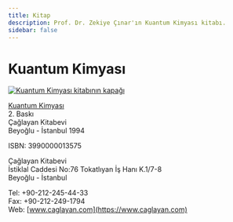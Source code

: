 ```yaml
---
title: Kitap
description: Prof. Dr. Zekiye Çınar'ın Kuantum Kimyası kitabı.
sidebar: false
---
```


# Kuantum Kimyası

<p style="text-align: center">

[![Kuantum Kimyası kitabının kapağı](/images/3990000013575.webp)](https://www.caglayan.com/urundetay/540865/Kuantum-Kimyasi-Prof-Dr-Zekiye-Cinar-3990000013575#sthash.H1bGn8t5.dpbs)

[Kuantum Kimyası](https://www.caglayan.com/urundetay/540865/Kuantum-Kimyasi-Prof-Dr-Zekiye-Cinar-3990000013575#sthash.H1bGn8t5.dpbs)\
2. Baskı\
Çağlayan Kitabevi\
Beyoğlu - İstanbul 1994

ISBN: 3990000013575

Çağlayan Kitabevi\
İstiklal Caddesi No:76 Tokatlıyan İş Hanı K.1/7-8\
Beyoğlu - İstanbul

Tel: +90-212-245-44-33\
Fax: +90-212-249-1794\
Web: [www.caglayan.com](https://www.caglayan.com)

</p>
